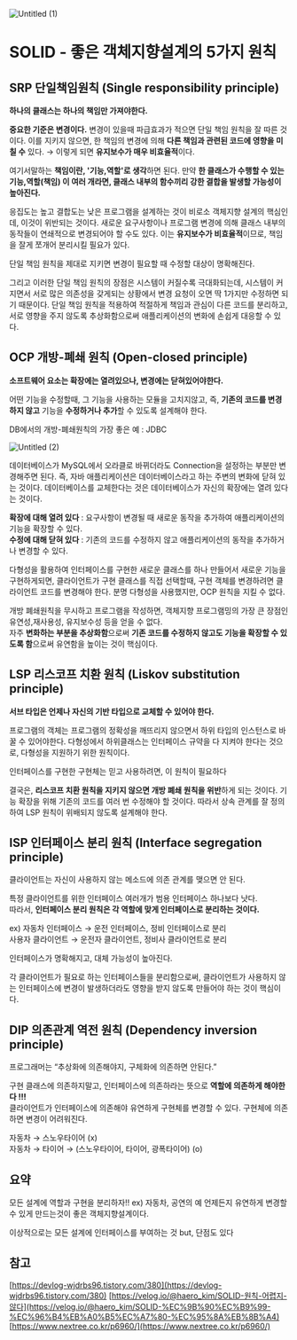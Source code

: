 ![Untitled (1)](https://user-images.githubusercontent.com/87989933/176587263-40c20c0b-0576-41b5-bda1-ee3e162aa064.png)

# **SOLID - 좋은 객체지향설계의 5가지 원칙**

## SRP 단일책임원칙 (Single responsibility principle)

**하나의 클래스는 하나의 책임만 가져야한다.**

**중요한 기준은 변경이다.** 변경이 있을때 파급효과가 적으면 단일 책임 원칙을 잘 따른 것이다.
이를 지키지 않으면, 한 책임의 변경에 의해 **다른 책임과 관련된 코드에 영향을 미칠 수** 있다.
→ 이렇게 되면 **유지보수가 매우 비효율적**이다.

여기서말하는 **책임이란, '기능,역할'로 생각**하면 된다. 만약 **한 클래스가 수행할 수 있는 기능,역할(책임) 이 여러 개라면, 클래스 내부의 함수끼리 강한 결합을 발생할 가능성이 높아진다.**

응집도는 높고 결합도는 낮은 프로그램을 설계하는 것이 비로소 객체지향 설계의 핵심인데, 이것이 위반되는 것이다. 새로운 요구사항이나 프로그램 변경에 의해 클래스 내부의 동작들이 연쇄적으로 변경되어야 할 수도 있다.
이는 **유지보수가 비효율적**이므로, 책임을 잘게 쪼개어 분리시킬 필요가 있다.

단일 책임 원칙을 제대로 지키면 변경이 필요할 때 수정할 대상이 명확해진다.

그리고 이러한 단일 책임 원칙의 장점은 시스템이 커질수록 극대화되는데, 시스템이 커지면서 서로 많은 의존성을 갖게되는 상황에서 변경 요청이 오면 딱 1가지만 수정하면 되기 때문이다.
단일 책임 원칙을 적용하여 적절하게 책임과 관심이 다른 코드를 분리하고, 서로 영향을 주지 않도록 추상화함으로써 애플리케이션의 변화에 손쉽게 대응할 수 있다.

## OCP 개방-폐쇄 원칙 (Open-closed principle)

**소프트웨어 요소는 확장에는 열려있으나, 변경에는 닫혀있어야한다.**

어떤 기능을 수정할때, 그 기능을 사용하는 모듈을 고치지않고, 즉, **기존의 코드를 변경하지 않고** 기능을 **수정하거나 추가**할 수 있도록 설계해야 한다.

DB에서의 개방-폐쇄원칙의 가장 좋은 예 : JDBC

![Untitled (2)](https://user-images.githubusercontent.com/87989933/176587268-f0d8814f-1998-46d9-975f-4b2a89152833.png)

데이터베이스가 MySQL에서 오라클로 바뀌더라도 Connection을 설정하는 부분만 변경해주면 된다.
즉, 자바 애플리케이션은 데이터베이스라고 하는 주변의 변화에 닫혀 있는 것이다. 데이터베이스를 교체한다는 것은 데이터베이스가 자신의 확장에는 열려 있다는 것이다.

**확장에 대해 열려 있다** : 요구사항이 변경될 때 새로운 동작을 추가하여 애플리케이션의 기능을 확장할 수 있다.  
**수정에 대해 닫혀 있다** : 기존의 코드를 수정하지 않고 애플리케이션의 동작을 추가하거나 변경할 수 있다.

다형성을 활용하여 인터페이스를 구현한 새로운 클래스를 하나 만들어서 새로운 기능을 구현하게되면,
클라이언트가 구현 클래스를 직접 선택할때, 구현 객체를 변경하려면 클라이언트 코드를 변경해야 한다.
분명 다형성을 사용했지만, OCP 원칙을 지킬 수 없다.

개방 폐쇄원칙을 무시하고 프로그램을 작성하면, 객체지향 프로그램밍의 가장 큰 장점인 유연성,재사용성, 유지보수성 등을 얻을 수 없다.  
자주 **변화하는 부분을 추상화함**으로써 **기존 코드를 수정하지 않고도 기능을 확장할 수 있도록 함**으로써 유연함을 높이는 것이 핵심이다.

## LSP 리스코프 치환 원칙 (Liskov substitution principle)

**서브 타입은 언제나 자신의 기반 타입으로 교체할 수 있어야 한다.**

프로그램의 객체는 프로그램의 정확성을 깨뜨리지 않으면서 하위 타입의 인스턴스로 바꿀 수 있어야한다.
다형성에서 하위클래스는 인터페이스 규약을 다 지켜야 한다는 것으로, 다형성을 지원하기 위한 원칙이다.

인터페이스를 구현한 구현체는 믿고 사용하려면, 이 원칙이 필요하다

결국은, **리스코프 치환 원칙을 지키지 않으면 개방 폐쇄 원칙을 위반**하게 되는 것이다.
기능 확장을 위해 기존의 코드를 여러 번 수정해야 할 것이다.
따라서 상속 관계를 잘 정의하여 LSP 원칙이 위배되지 않도록 설계해야 한다.

## ISP 인터페이스 분리 원칙 (Interface segregation principle)

클라이언트는 자신이 사용하지 않는 메소드에 의존 관계를 맺으면 안 된다.

특정 클라이언트를 위한 인터페이스 여러개가 범용 인터페이스 하나보다 낫다.  
따라서, **인터페이스 분리 원칙은 각 역할에 맞게 인터페이스로 분리하는 것이다.**

ex) 자동차 인터페이스 → 운전 인터페이스, 정비 인터페이스로 분리  
사용자 클라이언트 → 운전자 클라이언트, 정비사 클라이언트로 분리

인터페이스가 명확해지고, 대체 가능성이 높아진다.

각 클라이언트가 필요로 하는 인터페이스들을 분리함으로써, 클라이언트가 사용하지 않는 인터페이스에 변경이 발생하더라도 영향을 받지 않도록 만들어야 하는 것이 핵심이다.

## DIP 의존관계 역전 원칙 (Dependency inversion principle)

프로그래머는 “추상화에 의존해야지, 구체화에 의존하면 안된다.”

구현 클래스에 의존하지말고, 인터페이스에 의존하라는 뜻으로 **역할에 의존하게 해야한다 !!!**  
클라이언트가 인터페이스에 의존해야 유연하게 구현체를 변경할 수 있다. 구현체에 의존하면 변경이 어려워진다.

자동차 → 스노우타이어 (x)  
자동차 → 타이어 → (스노우타이어, 타이어, 광폭타이어) (o)

## 요약

모든 설계에 역할과 구현을 분리하자!! ex) 자동차, 공연의 예
언제든지 유연하게 변경할 수 있게 만드는것이 좋은 객체지향설계이다.

이상적으로는 모든 설계에 인터페이스를 부여하는 것 but, 단점도 있다

## 참고

[https://devlog-wjdrbs96.tistory.com/380](https://devlog-wjdrbs96.tistory.com/380)
[https://velog.io/@haero_kim/SOLID-원칙-어렵지-않다](https://velog.io/@haero_kim/SOLID-%EC%9B%90%EC%B9%99-%EC%96%B4%EB%A0%B5%EC%A7%80-%EC%95%8A%EB%8B%A4)
[https://www.nextree.co.kr/p6960/](https://www.nextree.co.kr/p6960/)
